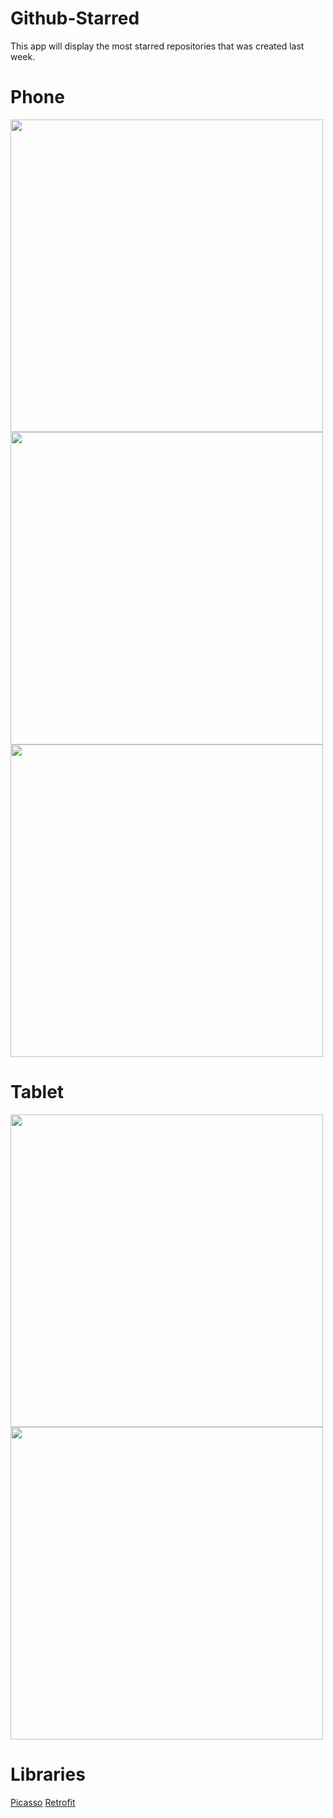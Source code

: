 # Github-Starred
This app will display the most starred repositories that was created last week. 

# Phone

<img src="http://i.imgur.com/OluqXdL.png" width="500">
<img src="http://i.imgur.com/7QnZ65X.png" width="500">
<img src="http://i.imgur.com/T1eqLKj.png" width="500">

# Tablet
<img src="http://i.imgur.com/HCTxYrq.png" width="500">
<img src="http://i.imgur.com/baiVwer.png" width="500">

# Libraries
[Picasso](http://square.github.io/picasso/)
[Retrofit](http://square.github.io/retrofit/)

